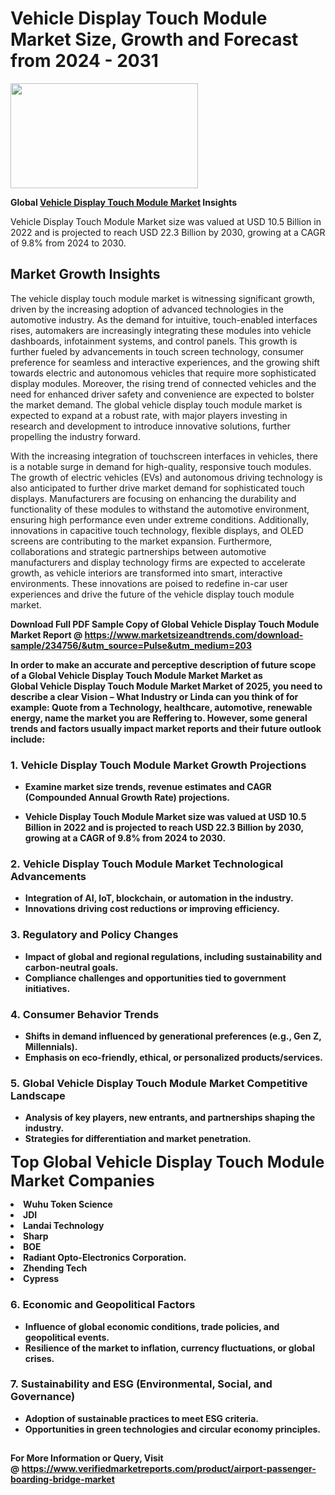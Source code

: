 <H1>Vehicle Display Touch Module Market Size, Growth and Forecast from 2024 - 2031</H1><img class="aligncenter size-medium wp-image-584254" src="https://thirdeyenews.in/wp-content/uploads/2024/09/Global-Market-Research-300x168.jpeg" alt="" width="300" height="168" /><p><strong>Global&nbsp;<a href="https://www.marketsizeandtrends.com/download-sample/234756/&amp;utm_source=Pulse&amp;utm_medium=203">Vehicle Display Touch Module Market</a> Insights</strong></p><p>Vehicle Display Touch Module Market size was valued at USD 10.5 Billion in 2022 and is projected to reach USD 22.3 Billion by 2030, growing at a CAGR of 9.8% from 2024 to 2030.</p><p><h2>Market Growth Insights</h2> <p>The vehicle display touch module market is witnessing significant growth, driven by the increasing adoption of advanced technologies in the automotive industry. As the demand for intuitive, touch-enabled interfaces rises, automakers are increasingly integrating these modules into vehicle dashboards, infotainment systems, and control panels. This growth is further fueled by advancements in touch screen technology, consumer preference for seamless and interactive experiences, and the growing shift towards electric and autonomous vehicles that require more sophisticated display modules. Moreover, the rising trend of connected vehicles and the need for enhanced driver safety and convenience are expected to bolster the market demand. The global vehicle display touch module market is expected to expand at a robust rate, with major players investing in research and development to introduce innovative solutions, further propelling the industry forward.</p> <p><strong></strong></p> <p>With the increasing integration of touchscreen interfaces in vehicles, there is a notable surge in demand for high-quality, responsive touch modules. The growth of electric vehicles (EVs) and autonomous driving technology is also anticipated to further drive market demand for sophisticated touch displays. Manufacturers are focusing on enhancing the durability and functionality of these modules to withstand the automotive environment, ensuring high performance even under extreme conditions. Additionally, innovations in capacitive touch technology, flexible displays, and OLED screens are contributing to the market expansion. Furthermore, collaborations and strategic partnerships between automotive manufacturers and display technology firms are expected to accelerate growth, as vehicle interiors are transformed into smart, interactive environments. These innovations are poised to redefine in-car user experiences and drive the future of the vehicle display touch module market.</p> <p><strong></p><p><span class=""><strong>Download Full PDF Sample Copy of Global Vehicle Display Touch Module Market Report</strong> @ <a href="https://www.marketsizeandtrends.com/download-sample/234756/&amp;utm_source=Pulse&amp;utm_medium=203" target="_blank">https://www.marketsizeandtrends.com/download-sample/234756/&amp;utm_source=Pulse&amp;utm_medium=203</a></span></p><p>In order to make an accurate and perceptive description of future scope of a Global&nbsp;Vehicle Display Touch Module Market Market as Global&nbsp;Vehicle Display Touch Module Market Market of 2025, you need to describe a clear Vision &ndash; What Industry or Linda can you think of for example: Quote from a Technology, healthcare, automotive, renewable energy, name the market you are Reffering to. However, some general trends and factors usually impact market reports and their future outlook include:</p><h3>1.&nbsp;<strong>Vehicle Display Touch Module Market Growth Projections</strong></h3><ul><li>Examine market size trends, revenue estimates and CAGR (Compounded Annual Growth Rate) projections.</li><li><p>Vehicle Display Touch Module Market size was valued at USD 10.5 Billion in 2022 and is projected to reach USD 22.3 Billion by 2030, growing at a CAGR of 9.8% from 2024 to 2030.</p></li></ul><h3>2.&nbsp;<strong>Vehicle Display Touch Module Market Technological Advancements</strong></h3><ul><li>Integration of AI, IoT, blockchain, or automation in the industry.</li><li>Innovations driving cost reductions or improving efficiency.</li></ul><h3>3.&nbsp;<strong>Regulatory and Policy Changes</strong></h3><ul><li>Impact of global and regional regulations, including sustainability and carbon-neutral goals.</li><li>Compliance challenges and opportunities tied to government initiatives.</li></ul><h3>4.&nbsp;<strong>Consumer Behavior Trends</strong></h3><ul><li>Shifts in demand influenced by generational preferences (e.g., Gen Z, Millennials).</li><li>Emphasis on eco-friendly, ethical, or personalized products/services.</li></ul><h3>5.&nbsp;<strong>Global Vehicle Display Touch Module Market Competitive Landscape</strong></h3><ul><li>Analysis of key players, new entrants, and partnerships shaping the industry.</li><li>Strategies for differentiation and market penetration.</li></ul><p data-pm-slice="1 1 []"><span style="color: inherit; font-family: inherit; font-size: 25px;">Top Global Vehicle Display Touch Module Market Companies</span></p><div class="" data-test-id=""><p><li>Wuhu Token Science</li><li> JDI</li><li> Landai Technology</li><li> Sharp</li><li> BOE</li><li> Radiant Opto-Electronics Corporation.</li><li> Zhending Tech</li><li> Cypress</li></p></div><h3>6.&nbsp;<strong>Economic and Geopolitical Factors</strong></h3><ul><li>Influence of global economic conditions, trade policies, and geopolitical events.</li><li>Resilience of the market to inflation, currency fluctuations, or global crises.</li></ul><h3>7.&nbsp;<strong>Sustainability and ESG (Environmental, Social, and Governance)</strong></h3><ul><li>Adoption of sustainable practices to meet ESG criteria.</li><li>Opportunities in green technologies and circular economy principles.</li></ul><h2><strong style="font-size: 14px;">For More Information or Query, Visit @&nbsp;</strong><a style="background-color: #ffffff; font-size: 14px;" href="https://www.marketsizeandtrends.com/report/vehicle-display-touch-module-market/" target="_blank">https://www.verifiedmarketreports.com/product/airport-passenger-boarding-bridge-market</a></h2>
